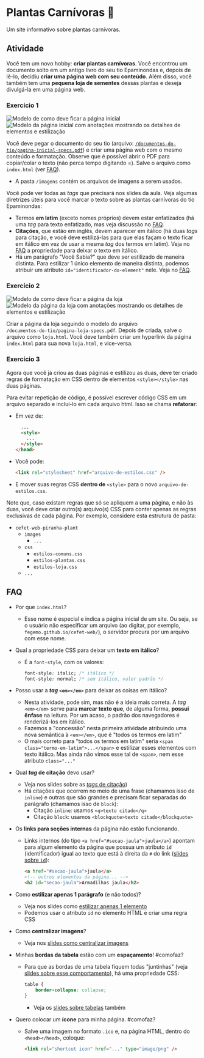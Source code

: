 <link rel="stylesheet" href="style.css"></link>

# Plantas Carnívoras 🦖

Um site informativo sobre plantas carnívoras.

## Atividade

Você tem um novo hobby: **criar plantas carnívoras**. Você encontrou um
documento solto em um antigo livro do seu tio Epaminondas e, depois de lê-lo,
decidiu **criar uma página web com seu conteúdo**. Além disso, você também tem
uma **pequena loja de sementes** dessas plantas e deseja divulgá-la em uma
página web.

### Exercício 1

![Modelo de como deve ficar a página inicial](documentos-do-tio/pagina-inicial.png)
![Modelo da página inicial com anotações mostrando os detalhes de elementos e estilização](documentos-do-tio/pagina-inicial-specs.png)

Você deve pegar o documento do seu tio (arquivo:
[`/documentos-do-tio/pagina-inicial-specs.pdf`](documentos-do-tio/pagina-inicial-specs.pdf)) e criar uma página web com o
mesmo conteúdo e formatação. Observe que é possível abrir o PDF para
copiar/colar o texto (não perca tempo digitando =). Salve o arquivo como
`index.html` (ver [FAQ](#faq)).

-   A pasta `/imagens` contém os arquivos de imagens a serem usados.

Você pode ver todas as _tags_ que precisará nos slides da aula. Veja
algumas diretrizes úteis para você marcar o texto sobre as plantas
carnívoras do tio Epaminondas:

-   Termos **em latim** (exceto nomes próprios) devem estar
    enfatizados (há uma _tag_ para texto enfatizado, mas veja discussão no [FAQ](#faq).
-   **Citações**, que estão em inglês, devem aparecer em itálico
    (há duas _tags_ para citação, e você deve estilizá-las para que
    elas façam o texto ficar em itálico em vez de usar a mesma
    _tag_ dos termos em latim). Veja no [FAQ](#faq) a propriedade para
    deixar o texto em itálico.
-   Há um parágrafo "Você Sabia?" que deve ser estilizado de maneira distinta.
    Para estilizar 1 único elemento de maneira distinta, podemos atribuir um
    atributo `id="identificador-do-element"` nele. Veja no [FAQ](#faq).

### Exercício 2

![Modelo de como deve ficar a página da loja](documentos-do-tio/pagina-loja.png)
![Modelo da página da loja com anotações mostrando os detalhes de elementos e estilização](documentos-do-tio/pagina-loja-specs.png)

Criar a página da loja seguindo o modelo do arquivo  
`/documentos-do-tio/pagina-loja-specs.pdf`. Depois de criada, salve o arquivo
como `loja.html`. Você deve também criar um hyperlink da página `index.html`
para sua nova `loja.html`, e vice-versa.

### Exercício 3

Agora que você já criou as duas páginas e estilizou as duas, deve ter
criado regras de formatação em CSS dentro de elementos `<style></style>`
nas duas páginas.

Para evitar repetição de código, é possível escrever código CSS em um arquivo
separado e incluí-lo em cada arquivo html. Isso se chama **refatorar**:

-   Em vez de:
    ```html
      ...
      <style>
        ...
      </style>
    </head>
    ```
-   Você pode:

    ```html
    <link rel="stylesheet" href="arquivo-de-estilos.css" />
    ```

-   E mover suas regras CSS **dentro de** `<style>` para o novo `arquivo-de-estilos.css`.

Note que, caso existam regras que só se apliquem a uma página, e não às duas,
você deve criar outro(s) arquivo(s) CSS para conter apenas as regras
exclusivas de cada página. Por exemplo, considere esta estrutura de pasta:

-   `cefet-web-piranha-plant`
    -   `images`
        -   `...`
    -   `css`
        -   `estilos-comuns.css`
        -   `estilos-plantas.css`
        -   `estilos-loja.css`
    -   `...`

## FAQ

-   Por que `index.html`?
    -   Esse nome é especial e indica a página inicial de um site. Ou seja,
        se o usuário não especificar um arquivo (ao digitar, por exemplo,
        `fegemo.github.io/cefet-web/`), o servidor procura por um arquivo com esse
        nome.
-   Qual a propriedade CSS para deixar um **texto em itálico**?
    -   É a `font-style`, com os valores:
        ```css
        font-style: italic; /* itálico */
        font-style: normal; /* sem itálico, valor padrão */
        ```
-   Posso usar a **_tag_ `<em></em>`** para deixar as coisas em itálico?
    -   Nesta atividade, pode sim, mas não é a ideia mais correta.
        A _tag_ `<em></em>` serve para **marcar texto que**, de
        alguma forma, **possui ênfase** na leitura. Por um acaso, o padrão dos navegadores
        é renderizá-los em itálico.
    -   Fazemos a "concessão" nesta primeira atividade atribuindo uma nova semântica à `<em></em>`,
        que é "todos os termos em latim"
    -   O mais correto para "todos os termos em latim" seria `<span class="termo-em-latim">...</span>`
        e estilizar esses elementos com texto itálico. Mas ainda não vimos esse tal de `<span>`,
        nem esse atributo `class="..."`
-   Qual **_tag_ de citação** devo usar?
    -   Veja nos slides sobre as [_tags_ de citação][tags-de-listas])
    -   Há citações que ocorrem no meio de uma frase (chamamos isso de `inline`) e
        outras que são grandes e precisam ficar separadas do parágrafo (chamamos
        isso de `block`):
        -   Citação `inline`: usamos `<q>texto citado</q>`
        -   Citação `block`: usamos `<blockquote>texto citado</blockquote>`
-   Os **links para seções internas** da página não estão funcionando.
    -   Links internos (do tipo `<a href="#secao-jaula">jaula</a>`) apontam para
        algum elemento da página que possua um atributo `id` (identificador)
        igual ao texto que está à direita da `#` do link
        ([slides sobre `id`][id-de-um-elemento]):
        ```html
        <a href="#secao-jaula">jaula</a>
        <!-- outros elementos da página... -->
        <h2 id="secao-jaula">Armadilhas jaula</h2>
        ```
-   Como **estilizar apenas 1 parágrafo** (e não todos)?
    -   Veja nos slides como [estilizar apenas 1 elemento][seletor-de-id]
    -   Podemos usar o atributo `id` no elemento HTML e criar uma regra CSS
-   Como **centralizar imagens**?
    -   Veja nos [slides como centralizar imagens][centralizando-imagens]
-   Minhas **bordas da tabela** estão com um **espaçamento**! #comofaz?

    -   Para que as bordas de uma tabela fiquem todas "juntinhas"
        (veja [slides sobre esse comportamento][propriedade-border-collapse]), há uma
        propriedade CSS:

        ```css
        table {
            border-collapse: collapse;
        }
        ```

        -   Veja os [slides sobre tabelas][tabelas] também

-   Quero colocar um **ícone** para minha página. #comofaz?
    -   Salve uma imagem no formato `.ico` e, na página HTML, dentro
        do `<head></head>`, coloque:
        ```html
        <link rel="shortcut icon" href="..." type="image/png" />
        ```

[id-de-um-elemento]: https://fegemo.github.io/cefet-web/classes/html2/#id-de-um-elemento-html
[seletor-de-id]: https://fegemo.github.io/cefet-web/classes/html2/#seletor-de-id
[centralizando-imagens]: https://fegemo.github.io/cefet-web/classes/html2/#centralizando-imagens
[tags-de-listas]: https://fegemo.github.io/cefet-web/classes/html2/#tags-de-listas
[tabelas]: https://fegemo.github.io/cefet-web/classes/html2/#tabelas
[propriedade-border-collapse]: https://fegemo.github.io/cefet-web/classes/html2/#propriedade-border-collapse
